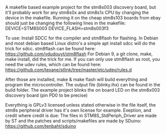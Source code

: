 A makefile based example project for the stm8s003 discovery board, but it'll probably work for any stm8s0x and stm8s1x CPU by changing the device in the makefile. Running it on the cheap stm8s103 boards from ebay should just be changing the following lines in the makefile:
DEVICE=STM8S003
DEVICE_FLASH=stm8s003f3

To use:
Install SDCC for the compiler and stm8flash for flashing. In Debian and most debian based Linux distro's a simple apt install sdcc will do the trick for sdcc.
stm8flash can be found here: https://github.com/vdudouyt/stm8flash
For Debian 9, a git clone, make, make install, did the trick for me.
If you can only use stm8flash as root, you need the udev rules, which can be found here:
https://github.com/texane/stlink/tree/master/etc/udev/rules.d

After those are installed, make & make flash will build everything and program the microcontroller.
The output file (blinky.ihx) can be found in the build folder.
The example project blinks the on board LED on the stm8x003 discovery board (pin PD0 to be precise)

Everything is GPLv3 licensed unless stated otherwise in the file itself, the stm8s peripheral driver has it's own license for example.
Exeption, and credit where credit is due: The files in STM8S_StdPeriph_Driver are made by ST and the patches and scripts/makefiles are made by SDuino: https://github.com/tenbaht/sduino
